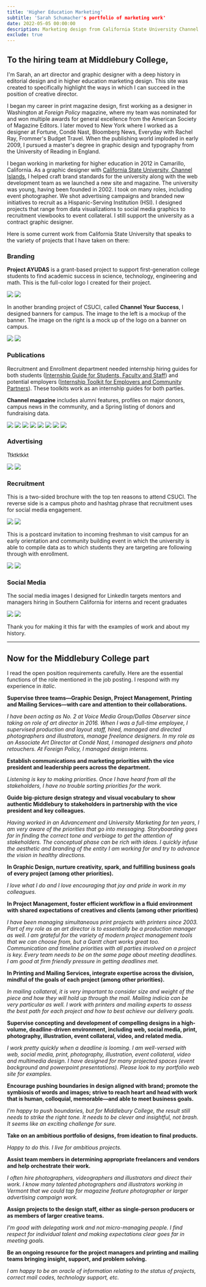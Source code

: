```yaml
---
title: 'Higher Education Marketing'
subtitle: 'Sarah Schumacher's portfolio of marketing work'
date: 2022-05-05 00:00:00
description: Marketing design from California State University Channel Islands
exclude: true
---
```


## To the hiring team at Middlebury College,

I'm Sarah, an art director and graphic designer with a deep history in editorial design and in higher education marketing design. This site was created to specifically highlight the ways in which I can succeed in the position of creative director. 

I began my career in print magazine design, first working as a designer in Washington at *Foreign Policy* magazine, where my team was nominated for and won multiple awards for general excellence from the American Society of Magazine Editors. I later moved to New York where I worked as a designer at Fortune, Condé Nast, Bloomberg News, Everyday with Rachel Ray, Frommer's Budget Travel. When the publishing world imploded in early 2009, I pursued a master's degree in graphic design and typography from the University of Reading in England. 

I began working in marketing for higher education in 2012 in Camarillo, California. As a graphic designer with [California State University, Channel Islands](https://www.csuci.edu), I helped craft brand standards for the university along with the web development team as we launched a new site and magazine. The university was young, having been founded in 2002. I took on many roles, including event photographer. We shot advertising campaigns and branded new initiatives to recruit as a Hispanic-Serving Institution (HSI). I designed projects that range from data visualizations to social media graphics to recruitment viewbooks to event collateral. I still support the university as a contract graphic designer.

<!--After working in California, I took an art director position at Voice Media Group, which publishes newspapers and news sites in Miami, Denver, Phoenix, Houston, and Dallas. In the Dallas office (*Dallas Observer*), I ran the art department full time for three years and continue to support the company as a contract art director.

Now, I'm looking for a position where I can grow beyond contract design work. I'm looking for a position that reflects my Vermont community. I'm looking to bring great ideas to life. I feel that the Middlebury College would be a good fit for these goals. -->

Here is some current work from California State University that speaks to the variety of projects that I have taken on there:

### Branding
**Project AYUDAS** is a grant-based project to support first-generation college students to find academic success in science, technology, engineering and math. This is the full-color logo I created for their project.

<div class="gallery" data-columns="2">
	<img src="/images/forMidd/AYUDAS_fullcolorlogo.jpg">
	<img src="/images/forMidd/AYUDAS_blacklogo.jpg">
</div>

In another branding project of CSUCI, called **Channel Your Success**, I designed banners for campus. The image to the left is a mockup of the banner. The image on the right is a mock up of the logo on a banner on campus.

<div class="gallery" data-columns="2">
	<img src="/images/forMidd/cysbannermockup.jpg">
	<img src="/images/forMidd/bannermockup.jpg">
</div>

### Publications

Recruitment and Enrollment department needed internship hiring guides for both students ([Internship Guide for Students, Faculty and Staff](https://issuu.com/csu-channel-islands/docs/2021_internshipguidestudentfaculty_issuu)) and potential employers ([Internship Toolkit for Employers and Community Partners](https://issuu.com/csu-channel-islands/docs/2021_employerinternshiptoolkit_issuu)). These toolkits work as an internship guides for both parties.

**Channel magazine** includes alumni features, profiles on major donors, campus news in the community, and a Spring listing of donors and fundraising data.

<div class="gallery" data-columns="4">
	<img src="/images/forMidd/internshipstudents.jpg">
	<img src="/images/forMidd/internshipemployer.jpg">
	<img src="/images/forMidd/Channel2021fall.jpg">
	<img src="/images/forMidd/Channel2019fall.jpg">
	<img src="/images/forMidd/TOC2019.jpg">
	<img src="/images/forMidd/channel2020layout.jpg">
	<img src="/images/forMidd/channel2020layout2.jpg">
	<img src="/images/forMidd/channel2021layout.jpg">	
</div>

### Advertising
Ttktktkkt

<div class="gallery" data-columns="1">
	<img src="/images/demo/demo-landscape.jpg">
	<img src="/images/demo/demo-landscape-2.jpg">
</div>

### Recruitment
This is a two-sided brochure with the top ten reasons to attend CSUCI. The reverse side is a campus photo and hashtag phrase that recruitment uses for social media engagement.

<div class="gallery" data-columns="1">
	<img src="/images/demo/demo-landscape.jpg">
	<img src="/images/demo/demo-landscape-2.jpg">
</div>

This is a postcard invitation to incoming freshman to visit campus for an early orientation and community building event in which the university is able to compile data as to which students they are targeting are following through with enrollment.

<div class="gallery" data-columns="1">
	<img src="/images/demo/demo-landscape.jpg">
	<img src="/images/demo/demo-landscape-2.jpg">
</div>

### Social Media
The social media images I designed for LinkedIn targets mentors and managers hiring in Southern California for interns and recent graduates

<div class="gallery" data-columns="1">
	<img src="/images/forMidd/LinkedIn_forMentors.jpg">
	<img src="/images/forMidd/LinkedIn_forMentors2.jpg">
</div>

Thank you for making it this far with the examples of work and about my history. 

---

## Now for the Middlebury College part 
I read the open position requirements carefully. Here are the essential functions of the role mentioned in the job posting. I respond with my experience in *italic*.

**Supervise three teams—Graphic Design, Project Management, Printing and Mailing Services—with care and attention to their collaborations.**

*I have been acting as No. 2 at Voice Media Group/Dallas Observer since taking on role of art director in 2016. When I was a full-time employee, I supervised production and layout staff, hired, managed and directed photographers and illustrators, manage freelance designers.*
*In my role as an Associate Art Director at Condé Nast, I managed designers and photo retouchers. At Foreign Policy, I managed design interns.*

**Establish communications and marketing priorities with the vice president and leadership peers across the department.**

*Listening is key to making priorities. Once I have heard from all the stakeholders, I have no trouble sorting priorities for the work.*

**Guide big-picture design strategy and visual vocabulary to show authentic Middlebury to stakeholders in partnership with the vice president and key colleagues.**

*Having worked in an Advancement and University Marketing for ten years, I am very aware of the priorities that go into messaging. Storyboarding goes far in finding the correct tone and verbiage to get the attention of stakeholders. The conceptual phase can be rich with ideas. I quickly infuse the aesthetic and branding of the entity I am working for and try to advance the vision in healthy directions.*

**In Graphic Design, nurture creativity, spark, and fulfilling business goals of every project (among other priorities).**

*I love what I do and I love encouraging that joy and pride in work in my colleagues.*

**In Project Management, foster efficient workflow in a fluid environment with shared expectations of creatives and clients (among other priorities)**

*I have been managing simultaneous print projects with printers since 2003. Part of my role as an art director is to essentially be a production manager as well. I am grateful for the variety of modern project management tools that we can choose from, but a Gantt chart works great too. Communication and timeline priorities with all parties involved on a project is key. Every team needs to be on the same page about meeting deadlines. I am good at firm friendly pressure in getting deadlines met.*

**In Printing and Mailing Services, integrate expertise across the division, mindful of the goals of each project (among other priorities).**

*In mailing collateral, it is very important to consider size and weight of the piece and how they will hold up through the mail. Mailing indicia can be very particular as well. I work with printers and mailing experts to assess the best path for each project and how to best achieve our delivery goals.*

**Supervise concepting and development of compelling designs in a high-volume, deadline-driven environment, including web, social media, print, photography, illustration, event collateral, video, and related media.**

*I work pretty quickly when a deadline is looming. I am well-versed with web, social media, print, photography, illustration, event collateral, video and multimedia design. I have designed for many projected spaces (event background and powerpoint presentations). Please look to my portfolio web site for examples.*

**Encourage pushing boundaries in design aligned with brand; promote the symbiosis of words and images; strive to reach heart and head with work that is human, colloquial, memorable—and able to meet business goals.**

*I'm happy to push boundaries, but for Middlebury College, the result still needs to strike the right tone. It needs to be clever and insightful, not brash. It seems like an exciting challenge for sure.*

**Take on an ambitious portfolio of designs, from ideation to final products.**

*Happy to do this. I  live for ambitious projects.*

**Assist team members in determining appropriate freelancers and vendors and help orchestrate their work.**

*I often hire photographers, videographers and illustrators and direct their work. I know many talented photographers and illustrators working in Vermont that we could tap for magazine feature photographer or larger advertising campaign work.*

**Assign projects to the design staff, either as single-person producers or as members of larger creative teams.**

*I'm good with delegating work and not micro-managing people. I find respect for individual talent and making expectations clear goes far in meeting goals.*

**Be an ongoing resource for the project managers and printing and mailing teams bringing insight, support, and problem solving.**

*I am happy to be an oracle of information relating to the status of projects, correct mail codes, technology support, etc.*
